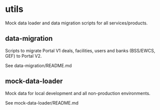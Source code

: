 # utils

Mock data loader and data migration scripts for all services/products.

## data-migration

Scripts to migrate Portal V1 deals, facilities, users and banks (BSS/EWCS, GEF) to Portal V2.

See data-migration/README.md

## mock-data-loader

Mock data for local development and all non-production environments.

See mock-data-loader/README.md

